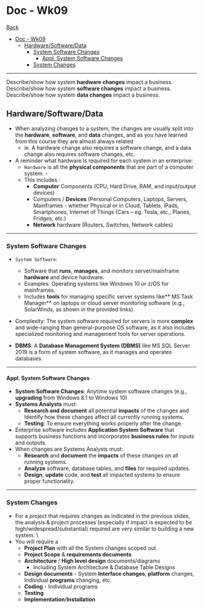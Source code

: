 # Doc - Wk09

[Back](../doc.md)

- [Doc - Wk09](#doc---wk09)
  - [Hardware/Software/Data](#hardwaresoftwaredata)
    - [System Software Changes](#system-software-changes)
      - [Appl. System Software Changes](#appl-system-software-changes)
    - [System Changes](#system-changes)

---

Describe/show how system **hardware changes** impact a business.
Describe/show how system **software changes** impact a business.
Describe/show how system **data changes** impact a business.

## Hardware/Software/Data

- When analyzing changes to a system, the changes are usually split into the **hardware**, **software**, and **data** changes, and as you have learned from this course they are almost always related
  - ie. A hardware change also requires a software change, and a data change also requires software changes, etc.
- A reminder what hardware is required for each system in an enterprise:
  - `Hardware` is all the **physical components** that are part of a computer system. -
  - This includes :
    - **Computer** Components (CPU, Hard Drive, RAM, and input/output devices)
    - Computers / **Devices** (Personal Computers, Laptops, Servers, Mainframes - whether Physical or in Cloud, Tablets, iPads, Smartphones, Internet of Things (Cars – eg. Tesla, etc., Planes, Fridges, etc.)
    - **Network** hardware (Routers, Switches, Network cables)

---

### System Software Changes

- `System Software`:

  - Software that **runs**, **manages**, and monitors server/mainframe **hardware** and device hardware.
  - Examples: Operating systems like Windows 10 or z/OS for mainframes.
  - Includes **tools** for managing specific server systems like** MS Task Manager** on laptops or cloud server monitoring software (e.g., SolarWinds, as shown in the provided links).

- Complexity: The system software required for servers is more **complex** and wide-ranging than general-purpose OS software, as it also includes specialized monitoring and management tools for server operations.

- **DBMS**: A **Database Management System (DBMS)** like MS SQL Server 2019 is a form of system software, as it manages and operates databases.

---

#### Appl. System Software Changes

- **System Software Changes**: Anytime system software changes (e.g., **upgrading** from Windows 8.1 to Windows 10)
- **Systems Analysts** must:
  - **Research and document** all potential **impacts** of the changes and Identify how these changes affect all currently running systems.
  - **Testing**: To ensure everything works properly after the change.
- Enterprise software includes **Application System Software** that supports business functions and incorporates **business rules** for inputs and outputs.
- When changes are Systems Analysts must:
  - **Research** and **document** the **impacts** of these changes on all running systems.
  - **Analyze** software, database tables, and **files** for required updates.
  - **Design**, **update** code, and **test** all impacted systems to ensure proper functionality.

---

### System Changes

- For a project that requires changes as indicated in the previous slides, the analysis & project processes (especially if impact is expected to be high/widespread/substantial) required are very similar to building a new system. \
- You will require a
  - **Project Plan** with all the System changes scoped out
  - **Project Scope** & **requirements documents**
  - **Architecture** / **High level design** documents/diagrams
    - Including System Architecture & Database Table Designs
  - **Design documents** - System **Interface changes**, **platform** changes, Individual **programs** changing, etc.
  - **Coding** - Individual programs
  - **Testing**
  - **Implementation**/**Installation**
